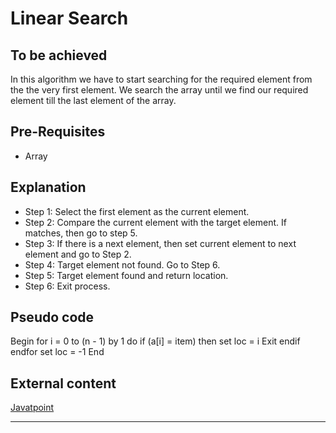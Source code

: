# Linear Search

## To be achieved

In this algorithm we have to start searching for the required element from the the very first element.
We search the array until we find our required element till the last element of the array.

## Pre-Requisites

-   Array


## Explanation

-   Step 1: Select the first element as the current element.
-   Step 2: Compare the current element with the target element. If matches, then go to step 5.
-   Step 3: If there is a next element, then set current element to next element and go to Step 2.
-   Step 4: Target element not found. Go to Step 6.
-   Step 5: Target element found and return location.
-   Step 6: Exit process.

## Pseudo code

Begin
for i = 0 to (n - 1) by 1 do
    if (a[i] = item) then
        set loc = i
        Exit
    endif
endfor
set loc = -1
End



## External content

[Javatpoint](https://www.javatpoint.com/linear-search-in-java)

---